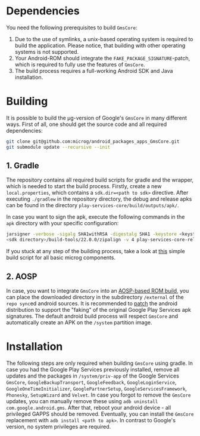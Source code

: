 # Dependencies
You need the following prerequisites to build `GmsCore`:

1. Due to the use of symlinks, a unix-based operating system is required to build the application. Please notice, that building with other operating systems is not supported.
2. Your Android-ROM should integrate the `FAKE_PACKAGE_SIGNATURE`-patch, which is required to fully use the features of `GmsCore`.
3. The build process requires a full-working Android SDK and Java installation.

# Building

It is possible to build the µg-version of Google's `GmsCore` in many different ways. First of all, one should get the source code and all required dependencies:

```bash
git clone git@github.com:microg/android_packages_apps_GmsCore.git
git submodule update --recursive --init
```

## 1. Gradle
The repository contains all required build scripts for gradle and the wrapper, which is needed to start the build process. Firstly, create a new `local.properties`, which contains a `sdk.dir=<path to sdk>` directive. After executing `./gradlew` in the repository directory, the debug and release apks can be found in the directory `play-services-core/build/outputs/apk/`.

In case you want to sign the apk, execute the following commands in the `apk` directory with your specific configuration:
```bash
jarsigner -verbose -sigalg SHA1withRSA -digestalg SHA1 -keystore <keystore> play-services-core-release-unsigned.apk <key name>
<sdk directory>/build-tools/22.0.0/zipalign -v 4 play-services-core-release-unsigned.apk play-services-core-release.apk
```

If you stuck at any step of the building process, take a look at [this](https://gist.github.com/scento/4a2abe0d5f989661a8e2) simple build script for all basic microg components.

## 2. AOSP
In case, you want to integrate `GmsCore` into an [AOSP-based ROM build](https://source.android.com/source/initializing.html), you can place the downloaded directory in the subdirectory `/external` of the `repo sync`ed android sources. It is recommended to [patch](https://raw.githubusercontent.com/microg/android_packages_apps_GmsCore/master/android_frameworks_base%2BFAKE_PACKAGE_SIGNATURE.patch) the android distribution to support the "faking" of the original Google Play Services apk signatures. The default android build process will respect `GmsCore` and automatically create an APK on the `/system` partition image.

# Installation

The following steps are only required when building `GmsCore` using gradle. In case you had the Google Play Services previously installed, remove all updates and the packages in `/system/priv-app` of the Google Services `GmsCore`, `GoogleBackupTransport`, `GoogleFeedback`, `GoogleLoginService`, `GoogleOneTimeInitializer`, `GooglePartnerSetup`, `GoogleServicesFramework`, `Phonesky`, `SetupWizard` and `Velvet`. In case you forgot to remove the `GmsCore` updates, you can manually remove these using `adb uninstall com.google.android.gms`. After that, reboot your android device - all privileged GAPPS should be removed. Eventually, you can install the `GmsCore` replacement with `adb install <path to apk>`. In contrast to Google's version, no system privileges are required.